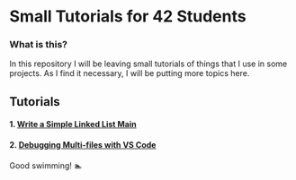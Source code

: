 # Small Tutorials for 42 Students

### What is this?
In this repository I will be leaving small tutorials of things that I use in some projects. As I find it necessary, I will be putting more topics here.

## Tutorials
#### 1. [Write a Simple Linked List Main](https://github.com/waltergcc/42-VSCode-Debugger-Tip/tree/main/Write-a-Simple-List-Main) 
#### 2. [Debugging Multi-files with VS Code](https://github.com/waltergcc/42-VSCode-Debugger-Tip/tree/main/Debug-throught-VSCode)

Good swimming! :swimmer: